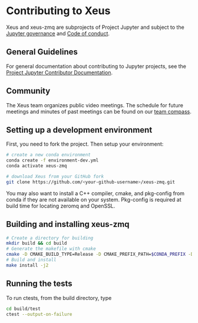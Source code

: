 # Contributing to Xeus

Xeus and xeus-zmq are subprojects of Project Jupyter and subject to the [Jupyter governance](https://github.com/jupyter/governance) and [Code of conduct](https://github.com/jupyter/governance/blob/master/conduct/code_of_conduct.md).

## General Guidelines

For general documentation about contributing to Jupyter projects, see the [Project Jupyter Contributor Documentation](https://jupyter.readthedocs.io/en/latest/contributor/content-contributor.html).

## Community

The Xeus team organizes public video meetings. The schedule for future meetings and minutes of past meetings can be found on our [team compass](https://jupyter-xeus.github.io/).

## Setting up a development environment

First, you need to fork the project. Then setup your environment:

```bash
# create a new conda environment
conda create -f environment-dev.yml
conda activate xeus-zmq

# download Xeus from your GitHub fork
git clone https://github.com/<your-github-username>/xeus-zmq.git
```

You may also want to install a C++ compiler, cmake, and pkg-config from conda if they are not available on your system. Pkg-config is required at build time for locating zeromq and OpenSSL.

## Building and installing xeus-zmq

```bash
# Create a directory for building
mkdir build && cd build
# Generate the makefile with cmake
cmake -D CMAKE_BUILD_TYPE=Release -D CMAKE_PREFIX_PATH=$CONDA_PREFIX -D CMAKE_INSTALL_PREFIX=$CONDA_PREFIX -D CMAKE_INSTALL_LIBDIR=lib -D XEUS_ZMQ_BUILD_TESTS=ON ..
# Build and install
make install -j2
```

## Running the tests

To run ctests, from the build directory, type

```bash
cd build/test
ctest --output-on-failure
```
